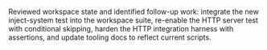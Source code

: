 Reviewed workspace state and identified follow-up work: integrate the new inject-system test into the workspace suite, re-enable the HTTP server test with conditional skipping, harden the HTTP integration harness with assertions, and update tooling docs to reflect current scripts.

